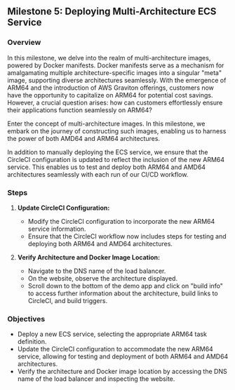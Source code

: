 ## Milestone 5: Deploying Multi-Architecture ECS Service

### Overview
In this milestone, we delve into the realm of multi-architecture images, powered by Docker manifests. Docker manifests serve as a mechanism for amalgamating multiple architecture-specific images into a singular "meta" image, supporting diverse architectures seamlessly. With the emergence of ARM64 and the introduction of AWS Graviton offerings, customers now have the opportunity to capitalize on ARM64 for potential cost savings. However, a crucial question arises: how can customers effortlessly ensure their applications function seamlessly on ARM64?

Enter the concept of multi-architecture images. In this milestone, we embark on the journey of constructing such images, enabling us to harness the power of both AMD64 and ARM64 architectures.

In addition to manually deploying the ECS service, we ensure that the CircleCI configuration is updated to reflect the inclusion of the new ARM64 service. This enables us to test and deploy both ARM64 and AMD64 architectures seamlessly with each run of our CI/CD workflow.

### Steps
1. **Update CircleCI Configuration:**
   - Modify the CircleCI configuration to incorporate the new ARM64 service information.
   - Ensure that the CircleCI workflow now includes steps for testing and deploying both ARM64 and AMD64 architectures.

3. **Verify Architecture and Docker Image Location:**
   - Navigate to the DNS name of the load balancer.
   - On the website, observe the architecture displayed.
   - Scroll down to the bottom of the demo app and click on "build info" to access further information about the architecture, build links to CircleCI, and build triggers.

### Objectives
- Deploy a new ECS service, selecting the appropriate ARM64 task definition.
- Update the CircleCI configuration to accommodate the new ARM64 service, allowing for testing and deployment of both ARM64 and AMD64 architectures.
- Verify the architecture and Docker image location by accessing the DNS name of the load balancer and inspecting the website.